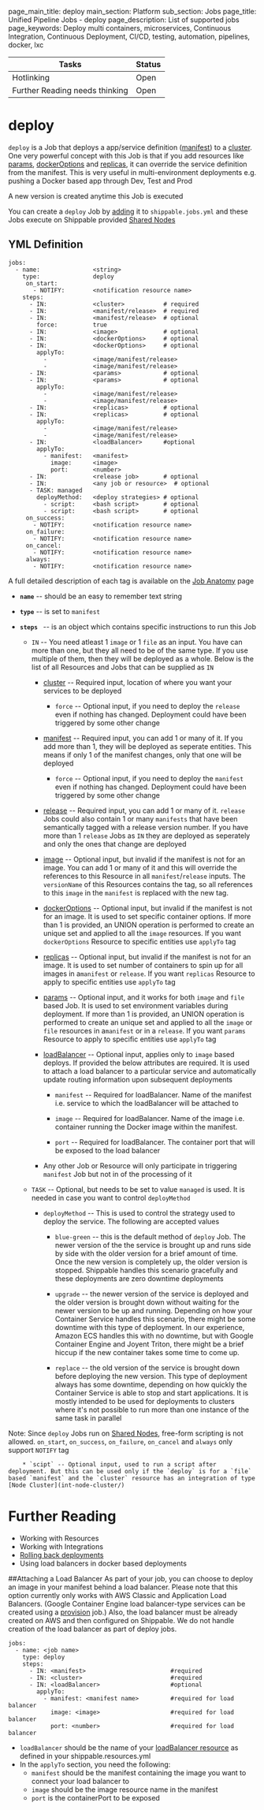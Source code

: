 page_main_title: deploy
main_section: Platform
sub_section: Jobs
page_title: Unified Pipeline Jobs - deploy
page_description: List of supported jobs
page_keywords: Deploy multi containers, microservices, Continuous Integration, Continuous Deployment, CI/CD, testing, automation, pipelines, docker, lxc

| Tasks   |      Status    | 
|----------|-------------|
| Hotlinking |  Open | 
| Further Reading needs thinking|  Open |

# deploy
`deploy` is a Job that deploys a app/service definition ([manifest](jobs-manifest/)) to a [cluster](resource-cluster/). One very powerful concept with this Job is that if you add resources like [params](), [dockerOptions]() and [replicas](), it can override the service definition from the manifest. This is very useful in multi-environment deployments e.g. pushing a Docker based app through Dev, Test and Prod

A new version is created anytime this Job is executed

You can create a `deploy` Job by [adding](jobs-working-wth#adding) it to `shippable.jobs.yml` and these Jobs execute on Shippable provided [Shared Nodes]()

## YML Definition

```
jobs:
  - name: 				<string>
    type: 				deploy
	 on_start:
	   - NOTIFY: 		<notification resource name>
    steps:
      - IN: 			<cluster>			# required
      - IN: 			<manifest/release> 	# required
      - IN: 			<manifest/release> 	# optional
        force: 			true
      - IN: 			<image>				# optional
      - IN: 			<dockerOptions> 	# optional
      - IN: 			<dockerOptions> 	# optional
        applyTo:
          - 			<image/manifest/release> 
          - 			<image/manifest/release>
      - IN: 			<params> 			# optional
      - IN: 			<params> 			# optional
        applyTo:
          - 			<image/manifest/release> 
          - 			<image/manifest/release>
      - IN: 			<replicas> 			# optional
      - IN: 			<replicas> 			# optional
        applyTo:
          - 			<image/manifest/release> 
          - 			<image/manifest/release>
      - IN: 			<loadBalancer>		#optional
        applyTo:
          - manifest: 	<manifest>  		
            image: 		<image>              
            port: 		<number>              
      - IN: 			<release job> 		# optional
      - IN: 			<any job or resource>  # optional 
      - TASK: managed
        deployMethod:	<deploy strategies> # optional
          - script: 	<bash script>		# optional
          - script: 	<bash script>		# optional
	 on_success:
	   - NOTIFY: 		<notification resource name>
	 on_failure:
	   - NOTIFY: 		<notification resource name>
	 on_cancel:
	   - NOTIFY: 		<notification resource name>
	 always:
	   - NOTIFY:		<notification resource name>
```
A full detailed description of each tag is available on the [Job Anatomy](jobs-working-with#jobanatomy) page

* **`name`** -- should be an easy to remember text string

* **`type`** -- is set to `manifest`

* **`steps `** -- is an object which contains specific instructions to run this Job
	* `IN` -- You need atleast 1 `image` or 1 `file` as an input. You have can more than one, but they all need to be of the same type. If you use multiple of them, then they will be deployed as a whole. Below is the list of all Resources and Jobs that can be supplied as `IN`
		* [cluster]() -- Required input, location of where you want your services to be deployed
			* `force` -- Optional input, if you need to deploy the `release` even if nothing has changed. Deployment could have been triggered by some other change		
		* [manifest]() -- Required input, you can add 1 or many of it. If you add more than 1, they will be deployed as seperate entities. This means if only 1 of the manifest changes, only that one will be deployed
			* `force` -- Optional input, if you need to deploy the `manifest` even if nothing has changed. Deployment could have been triggered by some other change
		
		* [release]() -- Required input, you can add 1 or many of it. `release` Jobs could also contain 1 or many `manifests` that have been semantically tagged with a release version number. If you have more than 1 `release` Jobs as `IN` they are deployed as seperately and only the ones that change are deployed
		 		
		* [image]() -- Optional input, but invalid if the manifest is not for an image. You can add 1 or many of it and this will override the references to this Resource in all `manifest`/`release` inputs. The `versionName` of this Resources contains the tag, so all references to this `image` in the `manifest` is replaced with the new tag. 

		* [dockerOptions]() -- Optional input, but invalid if the manifest is not for an image. It is used to set specific container options. If more than 1 is provided, an UNION operation is performed to create an unique set and applied to all the `image` resources. If you want `dockerOptions` Resource to specific entities use `applyTo` tag

		* [replicas]() -- Optional input, but invalid if the manifest is not for an image. It is used to set number of containers to spin up for all images in a`manifest` or `release`. If you want `replicas` Resource to apply to specific entities use `applyTo` tag

		* [params]() -- Optional input, and it works for both `image` and `file` based Job. It is used to set environment variables during deployment. If more than 1 is provided, an UNION operation is performed to create an unique set and applied to all the `image` or `file` resources in a`manifest` or in a `release`. If you want `params` Resource to apply to specific entities use `applyTo` tag

		* [loadBalancer]() -- Optional input,  applies only to `image` based deploys. If provided the below attributes are required. It is used to attach a load balancer to a particular service and automatically update routing information upon subsequent deployments
			* `manifest` -- Required for loadBalancer. Name of the manifest i.e. service to which the loadBalancer will be attached to 
			
			* `image` -- Required for loadBalancer. Name of the image i.e. container running the Docker image within the manifest.
			* `port` -- Required for loadBalancer. The container port that will be exposed to the load balancer
					
		* Any other Job or Resource will only participate in triggering `manifest` Job but not in of the processing of it

	* `TASK` -- Optional, but needs to be set to value `managed` is used. It is needed in case you want to control `deployMethod`
		* `deployMethod` -- This is used to control the strategy used to deploy the service. The following are accepted values
			* `blue-green` -- this is the default method of `deploy` Job. The newer version of the the service is brought up and runs side by side with the older version for a brief amount of time. Once the new version is completely up, the older version is stopped. Shippable handles this scenario gracefully and these deployments are zero downtime deployments

			* `upgrade` -- the newer version of the service is deployed and the older version is brought down without waiting for the newer version to be up and running. Depending on how your Container Service handles this scenario, there might be some downtime with this type of deployment. In our experience, Amazon ECS handles this with no downtime, but with Google Container Engine and Joyent Triton, there might be a brief hiccup if the new container takes some time to come up.

			* `replace` -- the old version of the service is brought down before deploying the new version. This type of deployment always has some downtime, depending on how quickly the Container Service is able to stop and start applications. It is mostly intended to be used for deployments to clusters where it's not possible to run more than one instance of the same task in parallel

Note: Since `deploy` Jobs run on [Shared Nodes](), free-form scripting is not allowed. `on_start`, `on_success`, `on_failure`, `on_cancel` and `always` only support `NOTIFY` tag
		
		* `scipt` -- Optional input, used to run a script after deployment. But this can be used only if the `deploy` is for a `file` based `manifest` and the `cluster` resource has an integration of type [Node Cluster](int-node-cluster/)

# Further Reading
* Working with Resources
* Working with Integrations
* [Rolling back deployments](/deploy/rollback)
* Using load balancers in docker based deployments


##Attaching a Load Balancer
As part of your job, you can choose to deploy an image in your manifest behind a load balancer. Please note that this option currently only works with AWS Classic and Application Load Balancers. (Google Container Engine load balancer-type services can be created using a [provision](job-provision/) job.) Also, the load balancer must be already created on AWS and then configured on Shippable. We do not handle creation of the load balancer as part of deploy jobs.

```
jobs:
  - name: <job name>
    type: deploy
    steps:
      - IN: <manifest>                        #required
      - IN: <cluster>                         #required
      - IN: <loadBalancer>                    #optional
        applyTo:
          - manifest: <manifest name>         #required for load balancer
            image: <image>                    #required for load balancer
            port: <number>                    #required for load balancer
```

* `loadBalancer` should be the name of your [loadBalancer resource](resource-loadbalancer/) as defined in your shippable.resources.yml
* In the `applyTo` section, you need the following:
    * `manifest` should be the manifest containing the image you want to connect your load balancer to
    * `image` should be the image resource name in the manifest
    * `port` is the containerPort to be exposed
